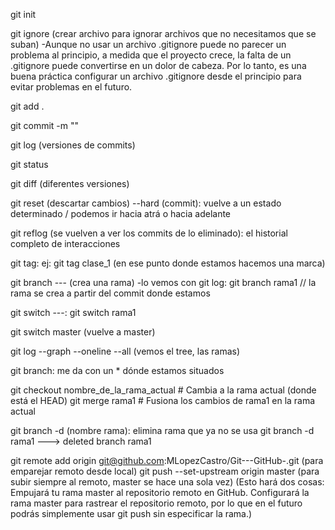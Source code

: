 git init

git ignore (crear archivo para ignorar archivos que no necesitamos que se suban) -Aunque no usar un archivo .gitignore puede no parecer un problema al principio, a medida que el proyecto crece, la falta de un .gitignore puede convertirse en un dolor de cabeza. Por lo tanto, es una buena práctica configurar un archivo .gitignore desde el principio para evitar problemas en el futuro.

git add .

git commit -m ""

git log (versiones de commits)

git status

git diff (diferentes versiones)

git reset (descartar cambios) --hard (commit): vuelve a un estado determinado / podemos ir hacia atrá o hacia adelante

git reflog (se vuelven a ver los commits de lo eliminado): el historial completo de interacciones

git tag: ej: git tag clase_1 (en ese punto donde estamos hacemos una marca)

git branch --- (crea una rama) -lo vemos con git log: git branch rama1 // la rama se crea a partir del commit donde estamos

git switch ---: git switch rama1

git switch master (vuelve a master)

git log --graph --oneline --all (vemos el tree, las ramas)

git branch: me da con un * dónde estamos situados

git checkout nombre_de_la_rama_actual  # Cambia a la rama actual (donde está el HEAD)
git merge rama1                       # Fusiona los cambios de rama1 en la rama actual

git branch -d (nombre rama): elimina rama que ya no se usa
git branch -d rama1 ---> deleted branch rama1

git remote add origin git@github.com:MLopezCastro/Git---GitHub-.git (para emparejar remoto desde local)
git push --set-upstream origin master (para subir siempre al remoto, master se hace una sola vez) (Esto hará dos cosas:
                                                                                                   Empujará tu rama master al repositorio remoto en GitHub.
                                                                                                   Configurará la rama master para rastrear el repositorio remoto, 
                                                                                                    por lo que en el futuro podrás simplemente usar git push sin especificar la rama.)




